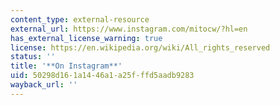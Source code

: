 ```yaml
---
content_type: external-resource
external_url: https://www.instagram.com/mitocw/?hl=en
has_external_license_warning: true
license: https://en.wikipedia.org/wiki/All_rights_reserved
status: ''
title: '**On Instagram**'
uid: 50298d16-1a14-46a1-a25f-ffd5aadb9283
wayback_url: ''
---
```

